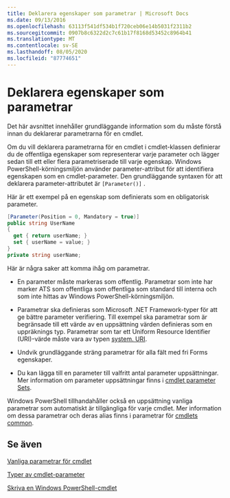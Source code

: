 ```yaml
---
title: Deklarera egenskaper som parametrar | Microsoft Docs
ms.date: 09/13/2016
ms.openlocfilehash: 63113f541df534b1f720ceb06e14b5031f2311b2
ms.sourcegitcommit: 0907b8c6322d2c7c61b17f8168d53452c8964b41
ms.translationtype: MT
ms.contentlocale: sv-SE
ms.lasthandoff: 08/05/2020
ms.locfileid: "87774651"
---
```

# <a name="declaring-properties-as-parameters"></a>Deklarera egenskaper som parametrar

Det här avsnittet innehåller grundläggande information som du måste förstå innan du deklarerar parametrarna för en cmdlet.

Om du vill deklarera parametrarna för en cmdlet i cmdlet-klassen definierar du de offentliga egenskaper som representerar varje parameter och lägger sedan till ett eller flera parametriserade till varje egenskap. Windows PowerShell-körningsmiljön använder parameter-attribut för att identifiera egenskapen som en cmdlet-parameter. Den grundläggande syntaxen för att deklarera parameter-attributet är `[Parameter()]` .

Här är ett exempel på en egenskap som definierats som en obligatorisk parameter.

```csharp
[Parameter(Position = 0, Mandatory = true)]
public string UserName
{
  get { return userName; }
  set { userName = value; }
}
private string userName;
```

Här är några saker att komma ihåg om parametrar.

- En parameter måste markeras som offentlig. Parametrar som inte har marker ATS som offentliga som offentliga som standard till interna och som inte hittas av Windows PowerShell-körningsmiljön.

- Parametrar ska definieras som Microsoft .NET Framework-typer för att ge bättre parameter verifiering. Till exempel ska parametrar som är begränsade till ett värde av en uppsättning värden definieras som en uppräknings typ. Parametrar som tar ett Uniform Resource Identifier (URI)-värde måste vara av typen [system. URI](/dotnet/api/System.Uri).

- Undvik grundläggande sträng parametrar för alla fält med fri Forms egenskaper.

- Du kan lägga till en parameter till valfritt antal parameter uppsättningar. Mer information om parameter uppsättningar finns i [cmdlet parameter Sets](./cmdlet-parameter-sets.md).

Windows PowerShell tillhandahåller också en uppsättning vanliga parametrar som automatiskt är tillgängliga för varje cmdlet. Mer information om dessa parametrar och deras alias finns i parametrar för [cmdlets common](./common-parameter-names.md).

## <a name="see-also"></a>Se även

[Vanliga parametrar för cmdlet](./common-parameter-names.md)

[Typer av cmdlet-parameter](./types-of-cmdlet-parameters.md)

[Skriva en Windows PowerShell-cmdlet](./writing-a-windows-powershell-cmdlet.md)
